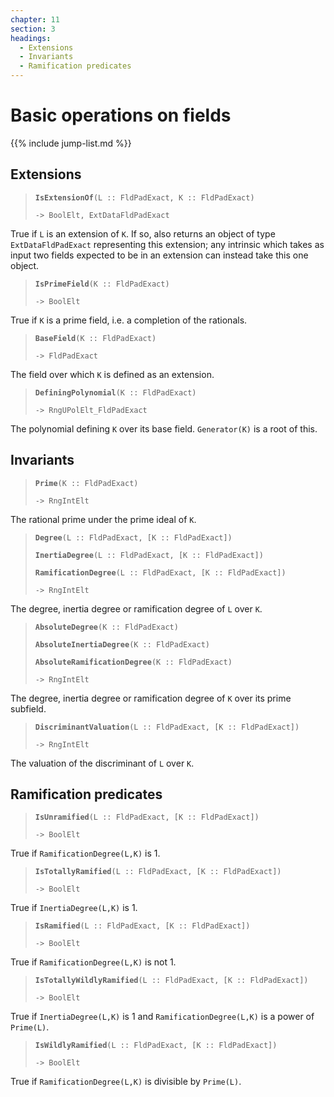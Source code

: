 ```yaml
---
chapter: 11
section: 3
headings:
  - Extensions
  - Invariants
  - Ramification predicates
---
```


# Basic operations on fields

{{% include jump-list.md %}}

## Extensions

> **`IsExtensionOf`**`(L :: FldPadExact, K :: FldPadExact)`
>
> `-> BoolElt, ExtDataFldPadExact`

True if `L` is an extension of `K`. If so, also returns an object of type `ExtDataFldPadExact` representing this extension; any intrinsic which takes as input two fields expected to be in an extension can instead take this one object.

> **`IsPrimeField`**`(K :: FldPadExact)`
>
> `-> BoolElt`

True if `K` is a prime field, i.e. a completion of the rationals.

> **`BaseField`**`(K :: FldPadExact)`
>
> `-> FldPadExact`

The field over which `K` is defined as an extension.

> **`DefiningPolynomial`**`(K :: FldPadExact)`
>
> `-> RngUPolElt_FldPadExact`

The polynomial defining `K` over its base field. `Generator(K)` is a root of this.

## Invariants

> **`Prime`**`(K :: FldPadExact)`
>
> `-> RngIntElt`

The rational prime under the prime ideal of `K`.

> **`Degree`**`(L :: FldPadExact, [K :: FldPadExact])`
>
> **`InertiaDegree`**`(L :: FldPadExact, [K :: FldPadExact])`
>
> **`RamificationDegree`**`(L :: FldPadExact, [K :: FldPadExact])`
>
> `-> RngIntElt`

The degree, inertia degree or ramification degree of `L` over `K`.

> **`AbsoluteDegree`**`(K :: FldPadExact)`
>
> **`AbsoluteInertiaDegree`**`(K :: FldPadExact)`
>
> **`AbsoluteRamificationDegree`**`(K :: FldPadExact)`
>
> `-> RngIntElt`

The degree, inertia degree or ramification degree of `K` over its prime subfield.

> **`DiscriminantValuation`**`(L :: FldPadExact, [K :: FldPadExact])`
>
> `-> RngIntElt`

The valuation of the discriminant of `L` over `K`.

## Ramification predicates

> **`IsUnramified`**`(L :: FldPadExact, [K :: FldPadExact])`
>
> `-> BoolElt`

True if `RamificationDegree(L,K)` is 1.

> **`IsTotallyRamified`**`(L :: FldPadExact, [K :: FldPadExact])`
>
> `-> BoolElt`

True if `InertiaDegree(L,K)` is 1.

> **`IsRamified`**`(L :: FldPadExact, [K :: FldPadExact])`
>
> `-> BoolElt`

True if `RamificationDegree(L,K)` is not 1.

> **`IsTotallyWildlyRamified`**`(L :: FldPadExact, [K :: FldPadExact])`
>
> `-> BoolElt`

True if `InertiaDegree(L,K)` is 1 and `RamificationDegree(L,K)` is a power of `Prime(L)`.

> **`IsWildlyRamified`**`(L :: FldPadExact, [K :: FldPadExact])`
>
> `-> BoolElt`

True if `RamificationDegree(L,K)` is divisible by `Prime(L)`.
